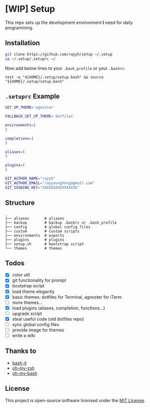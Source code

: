 # [WIP] Setup

This repo sets up the development environment **I** need for daily programming.

## Installation

```bash
git clone https://github.com/rayyh/setup ~/.setup
cp ~/.setup/.setuprc ~/
```

Now add below lines to your `.bash_profile` or your `.bashrc`:

```
test -e "${HOME}/.setup/setup.bash" && source "${HOME}/.setup/setup.bash"
```

## `.setuprc` Example

```bash
SET_UP_THEME='agnoster'

FALLBACK_SET_UP_THEME='dotfiles'

environments=(
)

completions=(
)

aliases=(
)

plugins=(
)

GIT_AUTHOR_NAME="rayyh"
GIT_AUTHOR_EMAIL="rayyounghong@gmail.com"
GIT_SIGNING_KEY="XXXXXXXXXXXXXXXX"
```

## Structure

```
.
├── aliases       # aliases
├── backup        # backup .bashrc or .bash_profile
├── config        # global config files
├── custom        # custom scripts
├── environments  # exports
├── plugins       # plugins
├── setup.sh      # bootstrap script
└── themes        # themes
```

## Todos

+ [x] color util
+ [x] git functionality for prompt
+ [x] bootstrap script
+ [x] load theme elegantly
+ [x] basic themes: dotfiles for Terminal, agnoster for iTerm
+ [ ] more themes...
+ [x] load plugins (aliases, completion, functions...)
+ [ ] upgrade script
+ [x] steal useful code (old dotfiles repo)
+ [ ] sync global config files
+ [ ] provide image for themes
+ [ ] write a wiki

## Thanks to

+ [bash-it](https://github.com/Bash-it/bash-it)
+ [oh-my-zsh](https://github.com/ohmyzsh/ohmyzsh)
+ [oh-my-bash](https://github.com/ohmybash/oh-my-bash)

## License

This project is open-source software licensed under the [MIT License](LICENSE).
